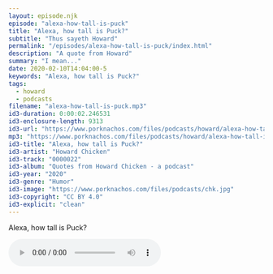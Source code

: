 ```yaml
---
layout: episode.njk
episode: "alexa-how-tall-is-puck"
title: "Alexa, how tall is Puck?"
subtitle: "Thus sayeth Howard"
permalink: "/episodes/alexa-how-tall-is-puck/index.html"
description: "A quote from Howard"
summary: "I mean..."
date: 2020-02-10T14:04:00-5
keywords: "Alexa, how tall is Puck?"
tags:
  - howard
  - podcasts
filename: "alexa-how-tall-is-puck.mp3"
id3-duration: 0:00:02.246531
id3-enclosure-length: 9313
id3-url: "https://www.porknachos.com/files/podcasts/howard/alexa-how-tall-is-puck.mp3"
mp3: "https://www.porknachos.com/files/podcasts/howard/alexa-how-tall-is-puck.mp3"
id3-title: "Alexa, how tall is Puck?"
id3-artist: "Howard Chicken"
id3-track: "0000022"
id3-album: "Quotes from Howard Chicken - a podcast"
id3-year: "2020"
id3-genre: "Humor"
id3-image: "https://www.porknachos.com/files/podcasts/chk.jpg"
id3-copyright: "CC BY 4.0"
id3-explicit: "clean"
---
```

Alexa, how tall is Puck?

<audio controls>
  <source src="https://www.porknachos.com/files/podcasts/howard/alexa-how-tall-is-puck.mp3">
</audio>
